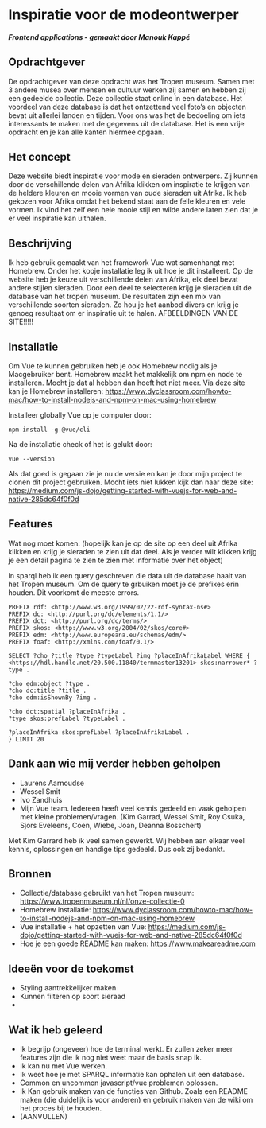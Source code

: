# Inspiratie voor de modeontwerper
##### Frontend applications - gemaakt door Manouk Kappé

## Opdrachtgever
De opdrachtgever van deze opdracht was het Tropen museum. Samen met 3 andere musea over mensen en cultuur werken zij samen en 
hebben zij een gedeelde collectie. Deze collectie staat online in een database. Het voordeel van deze database is dat het 
ontzettend veel foto’s en objecten bevat uit allerlei landen en tijden. Voor ons was het de bedoeling om iets interessants 
te maken met de gegevens uit de database. Het is een vrije opdracht en je kan alle kanten hiermee opgaan.

## Het concept 
Deze website biedt inspiratie voor mode en sieraden ontwerpers. Zij kunnen door de verschillende delen van Afrika klikken 
om inspiratie te krijgen van de heldere kleuren en mooie vormen van oude sieraden uit Afrika. Ik heb gekozen voor Afrika omdat het bekend staat aan de felle kleuren en vele vormen. Ik vind het zelf een hele mooie stijl en wilde andere laten zien dat je er veel inspiratie kan uithalen. 

## Beschrijving
Ik heb gebruik gemaakt van het framework Vue wat samenhangt met Homebrew. Onder het kopje installatie leg ik uit hoe je 
dit installeert. Op de website heb je keuze uit verschillende delen van Afrika, elk deel bevat andere stijlen sieraden. 
Door een deel te selecteren krijg je sieraden uit de database van het tropen museum. De resultaten zijn een mix van 
verschillende soorten sieraden. Zo hou je het aanbod divers en krijg je genoeg resultaat om er inspiratie uit te halen. 
AFBEELDINGEN VAN DE SITE!!!!!

## Installatie 
Om Vue te kunnen gebruiken heb je ook Homebrew nodig als je Macgebruiker bent. Homebrew maakt het makkelijk om npm en 
node te installeren. Mocht je dat al hebben dan hoeft het niet meer. Via deze site kan je Homebrew 
installeren: https://www.dyclassroom.com/howto-mac/how-to-install-nodejs-and-npm-on-mac-using-homebrew 

Installeer globally Vue op je computer door:
```
npm install -g @vue/cli
```

Na de installatie check of het is gelukt door:
```
vue --version
```

Als dat goed is gegaan zie je nu de versie en kan je door mijn project te clonen dit project gebruiken. 
Mocht iets niet lukken kijk dan naar deze site: https://medium.com/js-dojo/getting-started-with-vuejs-for-web-and-native-285dc64f0f0d 

## Features
Wat nog moet komen: (hopelijk kan je op de site op een deel uit Afrika klikken en krijg je sieraden te zien uit dat deel. 
Als je verder wilt klikken krijg je een detail pagina te zien te zien met informatie over het object)

In sparql heb ik een query geschreven die data uit de database haalt van het Tropen museum. Om de query te grbuiken moet je de prefixes erin houden. Dit voorkomt de meeste errors. 

```
PREFIX rdf: <http://www.w3.org/1999/02/22-rdf-syntax-ns#>
PREFIX dc: <http://purl.org/dc/elements/1.1/>
PREFIX dct: <http://purl.org/dc/terms/>
PREFIX skos: <http://www.w3.org/2004/02/skos/core#>
PREFIX edm: <http://www.europeana.eu/schemas/edm/>
PREFIX foaf: <http://xmlns.com/foaf/0.1/>

SELECT ?cho ?title ?type ?typeLabel ?img ?placeInAfrikaLabel WHERE {
<https://hdl.handle.net/20.500.11840/termmaster13201> skos:narrower* ?type .
                
?cho edm:object ?type .
?cho dc:title ?title .
?cho edm:isShownBy ?img .
             
?cho dct:spatial ?placeInAfrika .
?type skos:prefLabel ?typeLabel .

?placeInAfrika skos:prefLabel ?placeInAfrikaLabel .
} LIMIT 20
```

## Dank aan wie mij verder hebben geholpen
-	Laurens Aarnoudse
-	Wessel Smit
- Ivo Zandhuis
-	Mijn Vue team. Iedereen heeft veel kennis gedeeld en vaak geholpen met kleine problemen/vragen. 
(Kim Garrad, Wessel Smit, Roy Csuka, Sjors Eveleens, Coen, Wiebe, Joan, Deanna Bosschert)

Met Kim Garrard heb ik veel samen gewerkt. Wij hebben aan elkaar veel kennis, oplossingen en handige tips gedeeld. 
Dus ook zij bedankt. 

## Bronnen
-	Collectie/database gebruikt van het Tropen museum: https://www.tropenmuseum.nl/nl/onze-collectie-0 
-	Homebrew installatie: https://www.dyclassroom.com/howto-mac/how-to-install-nodejs-and-npm-on-mac-using-homebrew
-	Vue installatie + het opzetten van Vue: https://medium.com/js-dojo/getting-started-with-vuejs-for-web-and-native-285dc64f0f0d
-	Hoe je een goede README kan maken: https://www.makeareadme.com 


## Ideeën voor de toekomst
-	Styling aantrekkelijker maken
-	Kunnen filteren op soort sieraad 
-	

## Wat ik heb geleerd
-	Ik begrijp (ongeveer) hoe de terminal werkt. Er zullen zeker meer features zijn die ik nog niet weet maar de basis snap ik.
-	Ik kan nu met Vue werken.
-	Ik weet hoe je met SPARQL informatie kan ophalen uit een database.
-	Common en uncommon javascript/vue problemen oplossen. 
-	Ik Kan gebruik maken van de functies van Github. Zoals een README maken (die duidelijk is voor anderen) en 
gebruik maken van de wiki om het proces bij te houden.  
-	(AANVULLEN)

 
